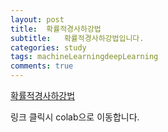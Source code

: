 ```yaml
---
layout: post
title:  확률적경사하강법
subtitle:   확률적경사하강법입니다.
categories: study
tags: machineLearningdeepLearning
comments: true
---
```


[확률적경사하강법](https://colab.research.google.com/drive/104lordXex09MVwz-w3Gpe-4p4B3alI1T?usp=sharing)

링크 클릭시 colab으로 이동합니다.
